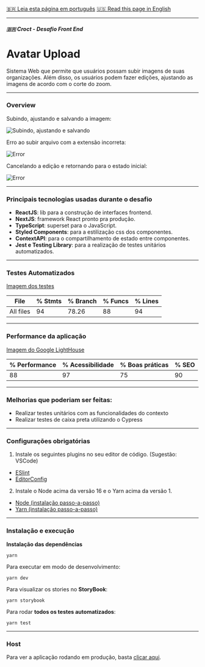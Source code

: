 
[🇧🇷 Leia esta página em português](http....README-ptbr.md)
[🇺🇸 Read this page in English](http....README.md)

-------------
##### 🇧🇷 Croct - Desafio Front End

# Avatar Upload

Sistema Web que permite que usuários possam subir imagens de suas organizações. Além disso, os usuários podem fazer edições, ajustando as imagens de acordo com o corte do zoom.

------------

### Overview

Subindo, ajustando e salvando a imagem:

![Subindo, ajustando e salvando](https://media.giphy.com/media/WD3hedWHFFbdZlimRE/giphy.gif)

Erro ao subir arquivo com a extensão incorreta:

![Error](https://media.giphy.com/media/c8GYWyLeCjDETISMw8/giphy.gif)

Cancelando a edição e retornando para o estado inicial:

![Error](https://media.giphy.com/media/Gv9JYLu9YjFsSH5eKY/giphy.gif)

------------


### Principais tecnologias usadas durante o desafio

- **ReactJS**: lib para a construção de interfaces frontend.
- **NextJS**: framework React pronto pra produção.
- **TypeScript**: superset para o JavaScript.
- **Styled Components**: para a estilização css dos componentes.
-   **ContextAPI**: para o compartilhamento de estado entre componentes.
- **Jest e Testing Library**: para a realização de testes unitários automatizados.

------------

### Testes Automatizados

[Imagem dos testes](https://imgur.com/ZkjXoew)


File                      | % Stmts | % Branch | % Funcs | % Lines |
--------------------------|---------|----------|---------|---------|
All files                 |      94 |    78.26 |      88 |      94 |

------------

### Performance da aplicação

[Imagem do Google LightHouse](https://imgur.com/Ug8kgoC)


| % Performance | % Acessibilidade | % Boas práticas | % SEO |
|---------|----------|---------|---------|
|      88 |    97 |      75 |      90 |

------------

### Melhorias que poderiam ser feitas:
- Realizar testes unitários com as funcionalidades do contexto
- Realizar testes de caixa preta utilizando o Cypress

------------

### Configurações obrigatórias
1. Instale os seguintes plugins no seu editor de código. (Sugestão: VSCode)
 * [ESlint](https://eslint.org/)
 * [EditorConfig](https://editorconfig.org/)
 2. Instale o Node acima da versão 16 e o Yarn acima da versão 1.
 -	[Node (instalação passo-a-passo)](https://www.notion.so/Instalando-o-Node-js-d40fdabe8f0a491eb33b85da93d90a2f)
 -	[Yarn (instalação passo-a-passo)](https://www.notion.so/Instalando-o-Yarn-eca6a13be5b3467d8d2f7be15c60f322)
------------
### Instalação e execução
**Instalação das dependências**
```
yarn
```
Para executar em modo de desenvolvimento:
```
yarn dev
```
Para visualizar os stories no **StoryBook**:
```
yarn storybook
```
Para rodar **todos os testes automatizados**:
```
yarn test
```

------------

### Host

Para ver a aplicação rodando em produção, basta [clicar aqui](https://avatar-upload-joaod3v.vercel.app/).
